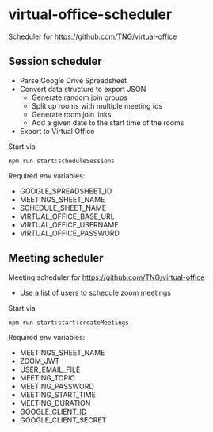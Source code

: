# virtual-office-scheduler
Scheduler for https://github.com/TNG/virtual-office

## Session scheduler
* Parse Google Drive Spreadsheet
* Convert data structure to export JSON
  * Generate random join groups
  * Split up rooms with multiple meeting ids
  * Generate room join links
  * Add a given date to the start time of the rooms
* Export to Virtual Office

Start via
```
npm run start:scheduleSessions
```

Required env variables:
* GOOGLE_SPREADSHEET_ID
* MEETINGS_SHEET_NAME
* SCHEDULE_SHEET_NAME
* VIRTUAL_OFFICE_BASE_URL
* VIRTUAL_OFFICE_USERNAME
* VIRTUAL_OFFICE_PASSWORD

## Meeting scheduler
Meeting scheduler for https://github.com/TNG/virtual-office

* Use a list of users to schedule zoom meetings

Start via
```
npm run start:start:createMeetings
```

Required env variables:
* MEETINGS_SHEET_NAME
* ZOOM_JWT
* USER_EMAIL_FILE
* MEETING_TOPIC
* MEETING_PASSWORD
* MEETING_START_TIME
* MEETING_DURATION
* GOOGLE_CLIENT_ID
* GOOGLE_CLIENT_SECRET